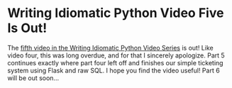# Writing Idiomatic Python Video Five Is Out!

The [fifth video in the Writing Idiomatic Python Video Series](https://www.youtube.com/watch?v=2P4Exogr4FI) is out! Like video four, this was long overdue, and for that I sincerely apologize. Part 5 continues exactly where part four left off and finishes our simple ticketing system using Flask and raw SQL. I hope you find the video useful! Part 6 will be out soon...
